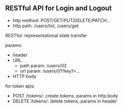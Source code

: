## RESTful API for Login and Logout

- http method: POST/GET/PUT/DELETE/PATCH...
- http path: /users/list, /users/get

RESTful: representational state transfer

params:

- header
- URL
  - path param: /users/02
  - url param: /users/01?key1=...
- HTTP body

for token apis:

- POST /tokens/: create tokens, params in http body
- DELETE /tokens/: delete tokens, params in header
